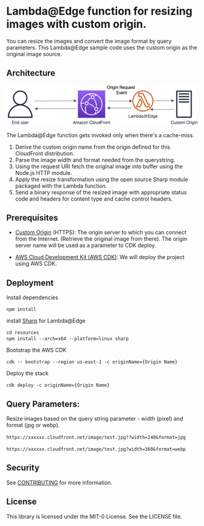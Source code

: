 # Lambda@Edge function for resizing images with custom origin.

You can resize the images and convert the image format by query parameters. This Lambda@Edge sample code uses the custom origin as the original image source.

## Architecture

![Architecture](/images/image-resizing.png)

The Lambda@Edge function gets invoked only when there's a cache-miss. 
1. Derive the custom origin name from the origin defined for this CloudFront distribution.
2. Parse the image width and format needed from the querystring.
3. Using the request URI fetch the original image into buffer using the Node.js HTTP module.
4. Apply the resize transformation using the open source Sharp module packaged with the Lambda function.
5. Send a binary response of the resized image with appropriate status code and headers for content type and cache control headers.

## Prerequisites
* [Custom Origin](https://docs.aws.amazon.com/AmazonCloudFront/latest/DeveloperGuide/DownloadDistS3AndCustomOrigins.html#concept_CustomOrigin) (HTTPS): The origin server to which you can connect from the Internet. (Retrieve the original image from there).
The origin server name will be used as a parameter to CDK deploy.

* [AWS Cloud Development Kit (AWS CDK)](https://docs.aws.amazon.com/cdk/v2/guide/getting_started.html): We will deploy the project using AWS CDK.

## Deployment

Install dependencies
```
npm install
```
install [Sharp](https://sharp.pixelplumbing.com/) for Lambda@Edge
```
cd resources
npm install --arch=x64 --platform=linux sharp
```
Bootstrap the AWS CDK
```
cdk -- bootstrap --region us-east-1 -c originName={Origin Name}
```
Deploy the stack
```
cdk deploy -c originName={Origin Name}
```

## Query Parameters:
Resize images based on the query string parameter - width (pixel)  and format (jpg or webp).

`https://xxxxxx.cloudfront.net/image/test.jpg??width=240&format=jpg`

`https://xxxxxx.cloudfront.net/image/test.jpg?width=360&format=webp`

## Security

See [CONTRIBUTING](CONTRIBUTING.md#security-issue-notifications) for more information.

## License

This library is licensed under the MIT-0 License. See the LICENSE file.